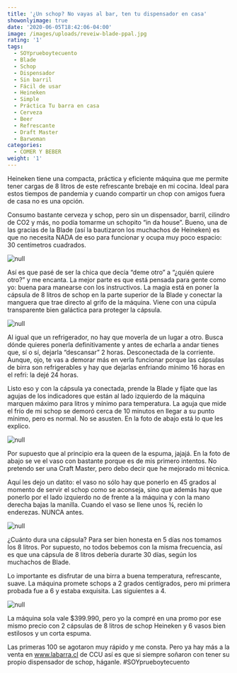 ```yaml
---
title: '¿Un schop? No vayas al bar, ten tu dispensador en casa'
showonlyimage: true
date: '2020-06-05T18:42:06-04:00'
image: /images/uploads/reveiw-blade-ppal.jpg
rating: '1'
tags:
  - SOYprueboytecuento
  - Blade
  - Schop
  - Dispensador
  - Sin barril
  - Fácil de usar
  - Heineken
  - Simple
  - Práctica Tu barra en casa
  - Cerveza
  - Beer
  - Refrescante
  - Draft Master
  - Barwoman
categories:
  - COMER Y BEBER
weight: '1'
---
```

Heineken tiene una compacta, práctica y eficiente máquina que me permite tener cargas de 8 litros de este refrescante brebaje en mi cocina. Ideal para estos tiempos de pandemia y cuando compartir un chop con amigos fuera de casa no es una opción.

<!--more-->

Consumo bastante cerveza y schop, pero sin un dispensador, barril, cilindro de CO2 y más, no podía tomarme un schopito “in da house”. Bueno, una de las gracias de la Blade (así la bautizaron los muchachos de Heineken) es que no necesita NADA de eso para funcionar y ocupa muy poco espacio: 30 centímetros cuadrados.

![null](/images/uploads/review-blade-maq-collage.jpg)

Así es que pasé de ser la chica que decía “deme otro” a “¿quién quiere otro?” y me encanta. La mejor parte es que está pensada para gente como yo: buena para manearse con los instructivos. La magia está en poner la cápsula de 8 litros de schop en la parte superior de la Blade y conectar la manguera que trae directo al grifo de la máquina. Viene con una cúpula transparente bien galáctica para proteger la cápsula.

![null](/images/uploads/review-blade-ca-psula.jpg)

Al igual que un refrigerador, no hay que moverla de un lugar a otro. Busca dónde quieres ponerla definitivamente y antes de echarla a andar tienes que, sí o sí, dejarla “descansar” 2 horas. Desconectada de la corriente. Aunque, ojo, te vas a demorar más en verla funcionar porque las cápsulas de birra son refrigerables y hay que dejarlas enfriando mínimo 16 horas en el refri: la dejé 24 horas.

Listo eso y con la cápsula ya conectada, prende la Blade y fíjate que las agujas de los indicadores que están al lado izquierdo de la máquina marquen máximo para litros y mínimo para temperatura. La aguja que mide el frío de mi schop se demoró cerca de 10 minutos en llegar a su punto mínimo, pero es normal. No se asusten. En la foto de abajo está lo que les explico.

![null](/images/uploads/review-blade-indicadores-collage.jpg)

Por supuesto que al principio era la queen de la espuma, jajajá. En la foto de abajo se ve el vaso con bastante porque es de mis primero intentos. No pretendo ser una Craft Master, pero debo decir que he mejorado mi técnica.

Aquí les dejo un datito: el vaso no sólo hay que ponerlo en 45 grados al momento de servir el schop como se aconseja, sino que además hay que ponerlo por el lado izquierdo no de frente a la máquina y con la mano derecha bajas la manilla. Cuando el vaso se llene unos ¾, recién lo enderezas. NUNCA antes.

![null](/images/uploads/review-blade-chop.jpg)



¿Cuánto dura una cápsula? Para ser bien honesta en 5 días nos tomamos los 8 litros. Por supuesto, no todos bebemos con la misma frecuencia, así es que una cápsula de 8 litros debería durarte 30 días, según los muchachos de Blade.

Lo importante es disfrutar de una birra a buena temperatura, refrescante, suave. La máquina promete schops a 2 grados centígrados, pero mi primera probada fue a 6 y estaba exquisita. Las siguientes a 4.

![null](/images/uploads/review-balde-cocina.jpg)

La máquina sola vale $399.990, pero yo la compré en una promo por ese mismo precio con 2 cápsulas de 8 litros de schop Heineken y 6 vasos bien estilosos y un corta espuma. 

Las primeras 100 se agotaron muy rápido y me consta. Pero ya hay más a la venta en www.labarra.cl de CCU así es que si siempre soñaron con tener su propio dispensador de schop, háganle. #SOYprueboytecuento
